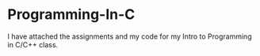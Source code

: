 # Programming-In-C
I have attached the assignments and my code for my Intro to Programming in C/C++ class.
